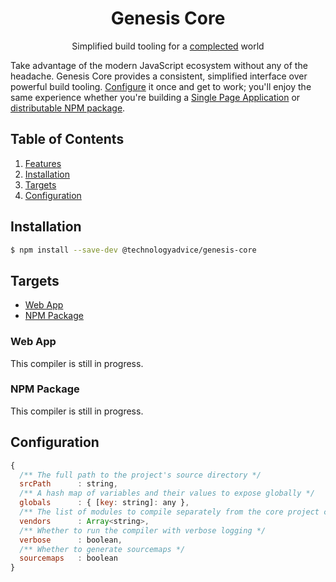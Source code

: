 <div align="center">
  <h1>Genesis Core</h1>
  <p>Simplified build tooling for a <a href="https://github.com/matthiasn/talk-transcripts/blob/master/Hickey_Rich/SimpleMadeEasy.md">complected</a> world</p>
</div>

Take advantage of the modern JavaScript ecosystem without any of the headache. Genesis Core provides a consistent, simplified interface over powerful build tooling. [Configure](#configuration) it once and get to work; you'll enjoy the same experience whether you're building a [Single Page Application](#web-app) or [distributable NPM package](#npm-package).

## Table of Contents
1. [Features](#features)
1. [Installation](#installation)
1. [Targets](#usage)
1. [Configuration](#configuration)

## Installation

```bash
$ npm install --save-dev @technologyadvice/genesis-core
```

## Targets
* [Web App](#web-app)
* [NPM Package](#npm-package)

### Web App

This compiler is still in progress.

### NPM Package

This compiler is still in progress.

## Configuration

```js
{
  /** The full path to the project's source directory */
  srcPath      : string,
  /** A hash map of variables and their values to expose globally */
  globals      : { [key: string]: any },
  /** The list of modules to compile separately from the core project code */
  vendors      : Array<string>,
  /** Whether to run the compiler with verbose logging */
  verbose      : boolean,
  /** Whether to generate sourcemaps */
  sourcemaps   : boolean
}
```
